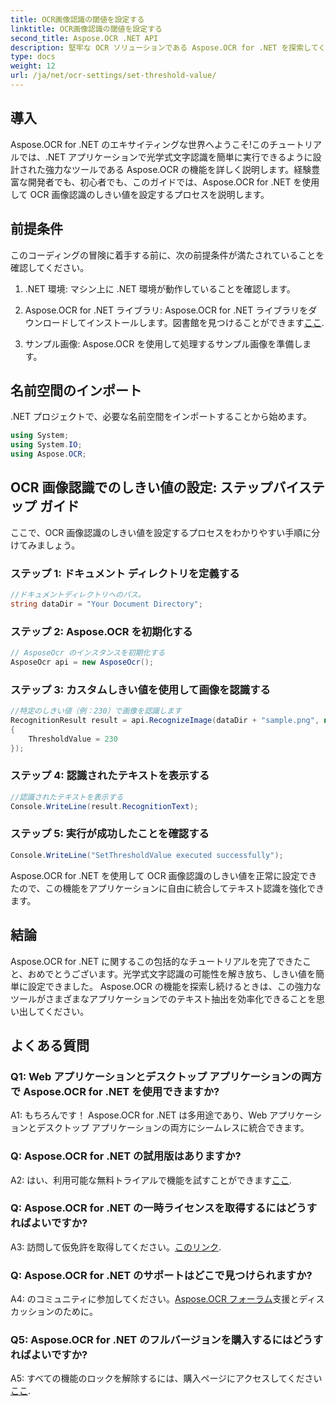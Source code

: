 ```yaml
---
title: OCR画像認識の閾値を設定する
linktitle: OCR画像認識の閾値を設定する
second_title: Aspose.OCR .NET API
description: 堅牢な OCR ソリューションである Aspose.OCR for .NET を探索してください。カスタムしきい値を簡単に設定できます。アプリケーションでのテキスト認識を強化します。
type: docs
weight: 12
url: /ja/net/ocr-settings/set-threshold-value/
---
```

## 導入

Aspose.OCR for .NET のエキサイティングな世界へようこそ!このチュートリアルでは、.NET アプリケーションで光学式文字認識を簡単に実行できるように設計された強力なツールである Aspose.OCR の機能を詳しく説明します。経験豊富な開発者でも、初心者でも、このガイドでは、Aspose.OCR for .NET を使用して OCR 画像認識のしきい値を設定するプロセスを説明します。

## 前提条件

このコーディングの冒険に着手する前に、次の前提条件が満たされていることを確認してください。

1. .NET 環境: マシン上に .NET 環境が動作していることを確認します。

2.  Aspose.OCR for .NET ライブラリ: Aspose.OCR for .NET ライブラリをダウンロードしてインストールします。図書館を見つけることができます[ここ](https://releases.aspose.com/ocr/net/).

3. サンプル画像: Aspose.OCR を使用して処理するサンプル画像を準備します。

## 名前空間のインポート

.NET プロジェクトで、必要な名前空間をインポートすることから始めます。

```csharp
using System;
using System.IO;
using Aspose.OCR;
```

## OCR 画像認識でのしきい値の設定: ステップバイステップ ガイド

ここで、OCR 画像認識のしきい値を設定するプロセスをわかりやすい手順に分けてみましょう。

### ステップ 1: ドキュメント ディレクトリを定義する

```csharp
//ドキュメントディレクトリへのパス。
string dataDir = "Your Document Directory";
```

### ステップ 2: Aspose.OCR を初期化する

```csharp
// AsposeOcr のインスタンスを初期化する
AsposeOcr api = new AsposeOcr();
```

### ステップ 3: カスタムしきい値を使用して画像を認識する

```csharp
//特定のしきい値（例：230）で画像を認識します
RecognitionResult result = api.RecognizeImage(dataDir + "sample.png", new RecognitionSettings
{
    ThresholdValue = 230
});
```

### ステップ 4: 認識されたテキストを表示する

```csharp
//認識されたテキストを表示する
Console.WriteLine(result.RecognitionText);
```

### ステップ 5: 実行が成功したことを確認する

```csharp
Console.WriteLine("SetThresholdValue executed successfully");
```

Aspose.OCR for .NET を使用して OCR 画像認識のしきい値を正常に設定できたので、この機能をアプリケーションに自由に統合してテキスト認識を強化できます。

## 結論

Aspose.OCR for .NET に関するこの包括的なチュートリアルを完了できたこと、おめでとうございます。光学式文字認識の可能性を解き放ち、しきい値を簡単に設定できました。 Aspose.OCR の機能を探索し続けるときは、この強力なツールがさまざまなアプリケーションでのテキスト抽出を効率化できることを思い出してください。

## よくある質問

### Q1: Web アプリケーションとデスクトップ アプリケーションの両方で Aspose.OCR for .NET を使用できますか?

A1: もちろんです！ Aspose.OCR for .NET は多用途であり、Web アプリケーションとデスクトップ アプリケーションの両方にシームレスに統合できます。

### Q: Aspose.OCR for .NET の試用版はありますか?

 A2: はい、利用可能な無料トライアルで機能を試すことができます[ここ](https://releases.aspose.com/).

### Q: Aspose.OCR for .NET の一時ライセンスを取得するにはどうすればよいですか?

 A3: 訪問して仮免許を取得してください。[このリンク](https://purchase.aspose.com/temporary-license/).

### Q: Aspose.OCR for .NET のサポートはどこで見つけられますか?

 A4: のコミュニティに参加してください。[Aspose.OCR フォーラム](https://forum.aspose.com/c/ocr/16)支援とディスカッションのために。

### Q5: Aspose.OCR for .NET のフルバージョンを購入するにはどうすればよいですか?

 A5: すべての機能のロックを解除するには、購入ページにアクセスしてください[ここ](https://purchase.aspose.com/buy).